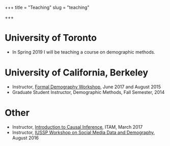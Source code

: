 +++
title = "Teaching"
slug = "teaching"

+++


# University of Toronto
- In Spring 2019 I will be teaching a course on demographic methods.

# University of California, Berkeley
- Instructor, [Formal Demography Workshop](http://courses.demog.berkeley.edu/formaldemography/), June 2017 and August 2015
- Graduate Student Instructor, Demographic Methods, Fall Semester, 2014


# Other
- Instructor, [Introduction to Causal Inference](https://github.com/mkiang/intro-ci-shortcourse), ITAM, March 2017
- Instructor, [IUSSP Workshop on Social Media Data and Demography](https://github.com/CSDE-UW/iussp-mainz-social-media), August 2016